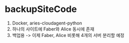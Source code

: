 # backupSiteCode

1. Docker, aries-cloudagent-python
2. 하나의 사이트에 Faber와 Alice 동시에 존재
3. 백업용 -> 이제 Faber, Alice 비롯해 4개의 서버 분리할 예정
